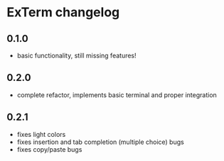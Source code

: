 # ExTerm changelog

## 0.1.0
- basic functionality, still missing features!

## 0.2.0
- complete refactor, implements basic terminal and proper integration

## 0.2.1
- fixes light colors
- fixes insertion and tab completion (multiple choice) bugs
- fixes copy/paste bugs